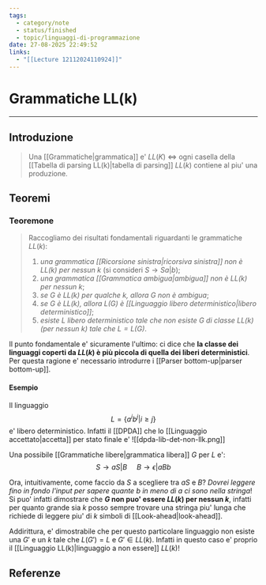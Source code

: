 ```yaml
---
tags:
  - category/note
  - status/finished
  - topic/linguaggi-di-programmazione
date: 27-08-2025 22:49:52
links:
  - "[[Lecture 12112024110924]]"
---
```

# Grammatiche LL(k)
---
## Introduzione
> Una [[Grammatiche|grammatica]] e' $LL(K)$ $\iff$ ogni casella della [[Tabella di parsing LL(k)|tabella di parsing]] $LL(k)$ contiene al piu' una produzione.

## Teoremi
### Teoremone
> Raccogliamo dei risultati fondamentali riguardanti le grammatiche $LL(k)$:
> 1. _una grammatica [[Ricorsione sinistra|ricorsiva sinistra]] non è $LL(k)$ per nessun $k$_ (si consideri $S \to Sa|b$);
> 2. _una grammatica [[Grammatica ambigua|ambigua]] non è $LL(k)$ per nessun $k$_;
> 3. _se $G$ è $LL(k)$ per qualche $k$, allora $G$ non è ambigua_;
> 4. _se $G$ è $LL(k)$, allora $L(G)$ è [[Linguaggio libero deterministico|libero deterministico]]_;
> 5. _esiste $L$ libero deterministico tale che non esiste $G$ di classe $LL(k)$ (per nessun $k$) tale che $L = L(G)$_.

Il punto fondamentale e' sicuramente l'ultimo: ci dice che **la classe dei linguaggi coperti da $LL(k)$ è più piccola di quella dei liberi deterministici**. Per questa ragione e' necessario introdurre i [[Parser bottom-up|parser bottom-up]].

#### Esempio
Il linguaggio
$$L = \{a^{i}b^{j} | i \geq j\}$$
e' libero deterministico. Infatti il [[DPDA]] che lo [[Linguaggio accettato|accetta]] per stato finale e'
![[dpda-lib-det-non-llk.png]]

Una possibile [[Grammatiche libere|grammatica libera]] $G$ per $L$ e':
$$S \to aS | B \ \ \ \ \ B \to \epsilon | aBb$$

Ora, intuitivamente, come faccio da $S$ a scegliere tra $aS$ e $B$? _Dovrei leggere fino in fondo l'input per sapere quante $b$ in meno di $a$ ci sono nella stringa_! Si puo' infatti dimostrare che **$G$ non puo' essere $LL(k)$ per nessun $k$**, infatti per quanto grande sia $k$ posso sempre trovare una stringa piu' lunga che richiede di leggere piu' di $k$ simboli di [[Look-ahead|look-ahead]].

Addirittura, e' dimostrabile che per questo particolare linguaggio non esiste una $G'$ e un $k$ tale che $L(G') = L$ e $G' \in LL(k)$. Infatti in questo caso e' proprio il [[Linguaggio LL(k)|linguaggio a non essere]] $LL(k)$!

## Referenze